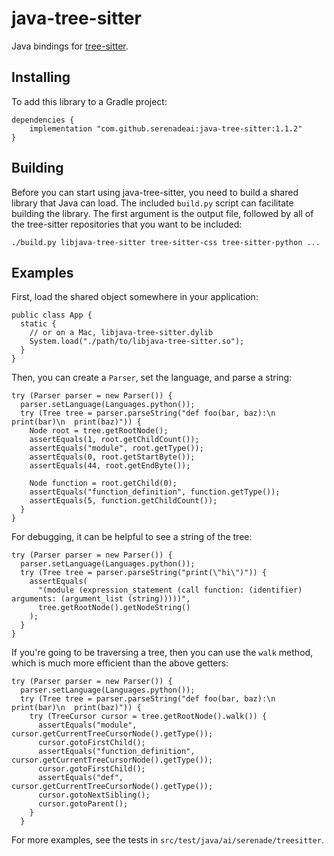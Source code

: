 # java-tree-sitter

Java bindings for [tree-sitter](https://tree-sitter.github.io/tree-sitter/).

## Installing

To add this library to a Gradle project:

    dependencies {
        implementation "com.github.serenadeai:java-tree-sitter:1.1.2"
    }

## Building

Before you can start using java-tree-sitter, you need to build a shared library that Java can load. The included `build.py` script can facilitate building the library. The first argument is the output file, followed by all of the tree-sitter repositories that you want to be included:

    ./build.py libjava-tree-sitter tree-sitter-css tree-sitter-python ...

## Examples

First, load the shared object somewhere in your application:

    public class App {
      static {
        // or on a Mac, libjava-tree-sitter.dylib
        System.load("./path/to/libjava-tree-sitter.so");
      }
    }

Then, you can create a `Parser`, set the language, and parse a string:

    try (Parser parser = new Parser()) {
      parser.setLanguage(Languages.python());
      try (Tree tree = parser.parseString("def foo(bar, baz):\n  print(bar)\n  print(baz)")) {
        Node root = tree.getRootNode();
        assertEquals(1, root.getChildCount());
        assertEquals("module", root.getType());
        assertEquals(0, root.getStartByte());
        assertEquals(44, root.getEndByte());

        Node function = root.getChild(0);
        assertEquals("function_definition", function.getType());
        assertEquals(5, function.getChildCount());
      }
    }

For debugging, it can be helpful to see a string of the tree:

    try (Parser parser = new Parser()) {
      parser.setLanguage(Languages.python());
      try (Tree tree = parser.parseString("print(\"hi\")")) {
        assertEquals(
          "(module (expression_statement (call function: (identifier) arguments: (argument_list (string)))))",
          tree.getRootNode().getNodeString()
        );
      }
    }

If you're going to be traversing a tree, then you can use the `walk` method, which is much more efficient than the above getters:

    try (Parser parser = new Parser()) {
      parser.setLanguage(Languages.python());
      try (Tree tree = parser.parseString("def foo(bar, baz):\n  print(bar)\n  print(baz)")) {
        try (TreeCursor cursor = tree.getRootNode().walk()) {
          assertEquals("module", cursor.getCurrentTreeCursorNode().getType());
          cursor.gotoFirstChild();
          assertEquals("function_definition", cursor.getCurrentTreeCursorNode().getType());
          cursor.gotoFirstChild();
          assertEquals("def", cursor.getCurrentTreeCursorNode().getType());
          cursor.gotoNextSibling();
          cursor.gotoParent();
        }
      }

For more examples, see the tests in `src/test/java/ai/serenade/treesitter`.
